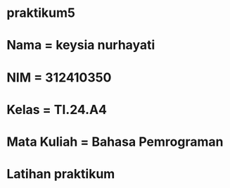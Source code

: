# praktikum5
# Nama = keysia nurhayati
# NIM = 312410350
# Kelas = TI.24.A4
# Mata Kuliah = Bahasa Pemrograman
# Latihan praktikum
